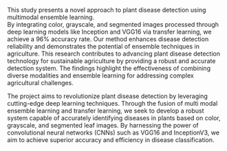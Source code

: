  This study presents a novel approach to plant disease detection using multimodal ensemble learning.  
 By integrating color, grayscale, and segmented images processed through deep learning models like Inception and VGG16 via
 transfer learning, we achieve a 96% accuracy rate. Our method enhances
 disease detection reliability and demonstrates the potential of ensemble
 techniques in agriculture. This research contributes to advancing plant
 disease detection technology for sustainable agriculture by providing a robust
 and accurate detection system. The findings highlight the effectiveness of
 combining diverse modalities and ensemble learning for addressing complex
 agricultural challenges.

The project aims to revolutionize plant disease detection by leveraging 
cutting-edge deep learning techniques. Through the fusion of multi
modal ensemble learning and transfer learning, we seek to develop a 
robust system capable of accurately identifying diseases in plants based 
on color, grayscale, and segmented leaf images. By harnessing the power 
of convolutional neural networks (CNNs) such as VGG16 and InceptionV3, 
we aim to achieve superior accuracy and efficiency in disease 
classification.


